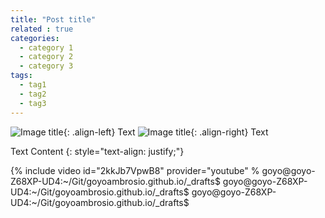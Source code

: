 ```yaml
---
title: "Post title"
related : true
categories:
  - category 1
  - category 2
  - category 3
tags: 
  - tag1
  - tag2
  - tag3
---
```


![Image title](/assets/images/AAAA/MM/filename){: .align-left} Text
![Image title](/assets/images/AAAA/MM/filename){: .align-right} Text

Text Content {: style="text-align: justify;"}

{% include video id="2kkJb7VpwB8" provider="youtube" %
goyo@goyo-Z68XP-UD4:~/Git/goyoambrosio.github.io/_drafts$ 
goyo@goyo-Z68XP-UD4:~/Git/goyoambrosio.github.io/_drafts$ 
goyo@goyo-Z68XP-UD4:~/Git/goyoambrosio.github.io/_drafts$ 